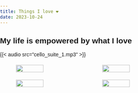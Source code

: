 ```yaml
---
title: Things I love ❤
date: 2023-10-24
---
```


## My life is empowered by what I love

{{< audio src="cello_suite_1.mp3" >}}
<style>
        body { margin: 0; padding: 0; box-sizing: border-box; font-family: Arial, sans-serif; }
        .image-container { display: flex; justify-content: space-around; margin: 20px; }
        .image-container a { max-width: 45%; }
    </style>

<div class="image-container">
  <img src="https://github.com/mariolambe/theme-blog/assets/61537859/99309c57-8181-4ebf-b95e-f6b5f2765974" width="40%" />
  <img src="https://github.com/mariolambe/theme-blog/assets/61537859/c465ce68-7289-44da-818b-e33f330e58fc" width="40%" />
   </div>
   <div class="image-container">
  <img src="https://github.com/mariolambe/theme-blog/assets/61537859/99309c57-8181-4ebf-b95e-f6b5f2765974" width="40%" />
  <img src="https://github.com/mariolambe/theme-blog/assets/61537859/c465ce68-7289-44da-818b-e33f330e58fc" width="40%" />
   </div>
</p>

